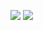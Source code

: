 <a href="https://codeclimate.com/github/Kem0111/WebCrawler/maintainability"><img src="https://api.codeclimate.com/v1/badges/73f701f36e2eb380c7bb/maintainability" /></a> <a href="https://codeclimate.com/github/Kem0111/WebCrawler/test_coverage"><img src="https://api.codeclimate.com/v1/badges/73f701f36e2eb380c7bb/test_coverage" /></a>

